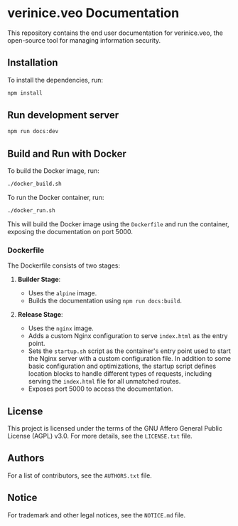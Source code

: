 # verinice.veo Documentation

This repository contains the end user documentation for verinice.veo, the open-source tool for managing information security.

## Installation

To install the dependencies, run:

```sh
npm install
```


## Run development server

```bash
npm run docs:dev 
```


## Build and Run with Docker

To build the Docker image, run:

```sh
./docker_build.sh
```

To run the Docker container, run:

```sh
./docker_run.sh
```

This will build the Docker image using the `Dockerfile` and run the container, exposing the documentation on port 5000.


### Dockerfile

The Dockerfile consists of two stages:

1. **Builder Stage**:
    - Uses the `alpine` image.
    - Builds the documentation using `npm run docs:build`.

2. **Release Stage**:
    - Uses the `nginx` image.
    - Adds a custom Nginx configuration to serve `index.html` as the entry point.
    - Sets the `startup.sh` script as the container's entry point used to start the Nginx server with a custom configuration file. In addition to some basic configuration and optimizations, the startup script defines location blocks to handle different types of requests, including serving the `index.html` file for all unmatched routes.
    - Exposes port 5000 to access the documentation.

## License

This project is licensed under the terms of the GNU Affero General Public License (AGPL) v3.0. For more details, see the `LICENSE.txt` file.

## Authors

For a list of contributors, see the `AUTHORS.txt` file.

## Notice

For trademark and other legal notices, see the `NOTICE.md` file.

